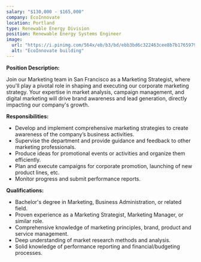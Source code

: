 ```yaml
---
salary: "$130,000 - $165,000"
company: EcoInnovate
location: Portland
type: Renewable Energy Division
position: Renewable Energy Systems Engineer
image:
  url: "https://i.pinimg.com/564x/eb/b3/bd/ebb3bd6c322463cee8b7b17659792830.jpg"
  alt: "EcoInnovate building"
---
```


**Position Description:**

Join our Marketing team in San Francisco as a Marketing Strategist, where you'll play a pivotal role in shaping and executing our corporate marketing strategy. Your expertise in market analysis, campaign management, and digital marketing will drive brand awareness and lead generation, directly impacting our company's growth.

**Responsibilities:**

- Develop and implement comprehensive marketing strategies to create awareness of the company’s business activities.
- Supervise the department and provide guidance and feedback to other marketing professionals.
- Produce ideas for promotional events or activities and organize them efficiently.
- Plan and execute campaigns for corporate promotion, launching of new product lines, etc.
- Monitor progress and submit performance reports.

**Qualifications:**

- Bachelor's degree in Marketing, Business Administration, or related field.
- Proven experience as a Marketing Strategist, Marketing Manager, or similar role.
- Comprehensive knowledge of marketing principles, brand, product and service management.
- Deep understanding of market research methods and analysis.
- Solid knowledge of performance reporting and financial/budgeting processes.
